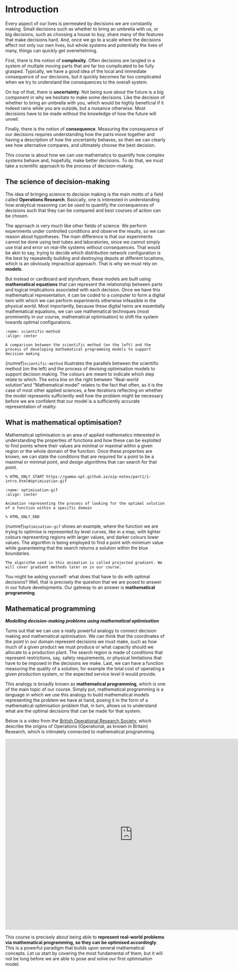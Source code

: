 # Introduction

Every aspect of our lives is permeated by decisions we are constantly making. Small decisions such as whether to bring an umbrella with us, or big decisions, such as choosing a house to buy, share many of the features that make decisions hard. And, once we go to a scale where the decisions affect not only our own lives, but whole systems and potentially the lives of many, things can quickly get overwhelming.

First, there is the notion of **complexity**. Often decisions are tangled in a system of multiple moving parts that are far too complicated to be fully grasped. Typically, we have a good idea of the local and immediate consequence of our decisions, but it quickly becomes far too complicated when we try to understand the consequences to the overall system.

On top of that, there is **uncertainty**. Not being sure about the future is a big component in why we hesitate to make some decisions. Like the decision of whether to bring an umbrella with you, which would be highly beneficial if it indeed rains while you are outside, but a nuisance otherwise. Most decisions have to be made without the knowledge of how the future will unveil.

Finally, there is the notion of **consequence**. Measuring the consequence of our decisions requires understanding how the parts move together and having a description of how the uncertainty behaves, so then we can clearly see how alternative compares, and ultimately choose the best decision.

This course is about how we can use mathematics to quantify how complex systems behave and, hopefully, make better decisions. To do that, we must take a scientific approach to the process of decision-making.

## The science of decision-making

The idea of bringing science to decision making is the main motto of a field called **Operations Research**. Basically, one is interested in understanding how analytical reasoning can be used to quantify the consequences of decisions such that they can be compared and best courses of action can be chosen.

The approach is very much like other fields of science. We perform experiments under controlled conditions and observe the results, so we can reason about hypotheses. The main difference is that our experiments cannot be done using test tubes and laboratories, since we cannot simply use trial and error on real-life systems without consequences. That would be akin to say, trying to decide which distribution network configuration is the best by repeatedly building and destroying depots at different locations, which is an obviously impractical approach. That is why we must rely on **models**.

But instead or cardboard and styrofoam, these models are built using **mathematical equations** that can represent the relationship between parts and logical implications associated with each decision. Once we have this mathematical representation, it can be coded to a computer to form a digital twin with which we can perform experiments otherwise infeasible in the physical world. Most importantly, because these digital twins are essentially mathematical equations, we can use mathematical techniques (most prominently in our course, mathematical optimisation) to shift the system towards optimal configurations.

```{figure} ../figures/scientific-method-scheme.drawio.svg
:name: scientific-method
:align: center

A comparison between the scientific method (on the left) and the process of developing mathematical programming models to support decision making
```

{numref}`scientific-method` illustrates the parallels between the scientific method (on the left) and the process of devising optimisation models to support decision making. The colours are meant to indicate which step relate to which. The extra line on the right  between "Real-world solution"and "Mathematical model" relates to the fact that often, as it is the case of most other applied sciences, a few iterations reflecting on whether the model represents sufficiently well how the problem might be necessary before we are confident that our model is a sufficiently accurate representation of reality.
 
## What is mathematical optimisation?  

Mathematical optimisation is an area of applied mathematics interested in understanding the properties of functions and how these can be exploited to find points where their values are minimal or maximal within a given region or the whole domain of the function. Once these properties are known, we can state the conditions that are required for a point to be a maximal or minimal point, and design algorithms that can search for that point.

```{raw} latex
% HTML_ONLY_START https://gamma-opt.github.io/oip-notes/part1/1-intro.html#optimisation-gif
```

```{figure} ../figures/optimisation.gif
:name: optimisation-gif
:align: center

Animation representing the process of looking for the optimal solution of a function within a specific domain
```

```{raw} latex
% HTML_ONLY_END
```

{numref}`optimisation-gif` shows an example, where the function we are trying to optimise is represented by level curves, like in a map, with lighter colours representing regions with larger values, and darker colours lower values. The algorithm is being employed to find a point with minimum value while guaranteeing that the search returns a solution within the blue boundaries.

```{note}
The algorithm used in this animation is called projected gradient. We will cover gradient methods later on in our course. 
```

You might be asking yourself: what does that have to do with optimal decisions? Well, that is precisely the question that we are posed to answer in our future developments. Our gateway to an answer is **mathematical programming**.

## Mathematical programming

***Modelling decision-making problems using mathematical optimisation***

Turns out that we can use a really powerful analogy to connect decision making and mathematical optimisation. We can think that the coordinates of the point in our domain represent decisions we must make, such as how much of a given product we must produce or what capacity should we allocate to a production plant. The search region is made of conditions that represent restrictions, say, safety requirements, or physical limitations that have to be imposed in the decisions we make. Last, we can have a function measuring the quality of a solution, for example the total cost of operating a given production system, or the expected service level it would provide.

This analogy is broadly known as **mathematical programming**, which is one of the main topic of our course. Simply put, mathematical programming is a language in which we use this analogy to build mathematical models representing the problem we have at hand, posing it in the form of a mathematical optimisation problem that, in turn, allows us to understand what are the optimal decisions that can be made for that system.

Below is a video from the [British Operational Research Society](https://www.theorsociety.com/), which describe the origins of Operations (Operational, as known in Britain) Research, which is intimately connected to mathematical programming. 

<iframe width="800" height="600" src="https://www.youtube.com/embed/ILWbaWrjgU4?si=ZiZGyfxKIZCUStcZ" title="YouTube video player" frameborder="0" allow="accelerometer; autoplay; clipboard-write; encrypted-media; gyroscope; picture-in-picture; web-share" referrerpolicy="strict-origin-when-cross-origin" allowfullscreen></iframe>

This course is precisely about being able to **represent real-world problems via mathematical programming, so they can be optimised accordingly**. This is a powerful paradigm that builds upon several mathematical concepts. Let us start by covering the most fundamental of them, but it will not be long before we are able to pose and solve our first optimisation model.